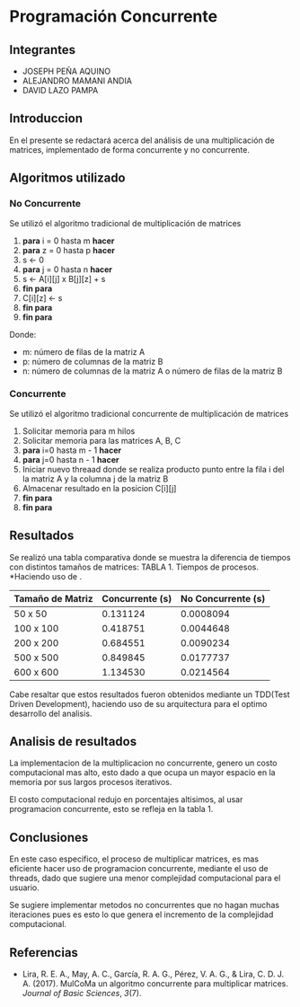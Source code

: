 # Programación Concurrente

## Integrantes

- JOSEPH PEÑA AQUINO
- ALEJANDRO MAMANI ANDIA
- DAVID LAZO PAMPA
## Introduccion 
En el presente se redactará acerca del análisis de una multiplicación de matrices,
implementado de forma concurrente y no concurrente.

## Algoritmos utilizado

### No Concurrente

Se utilizó el algoritmo tradicional de multiplicación de matrices

1. **para** i = 0 hasta m **hacer**
2. **para** z = 0 hasta p **hacer**
3. s <- 0
4. **para** j = 0 hasta n  **hacer**
5. s <- A\[i][j] x B\[j][z] + s
6. **fin para**
7. C\[i][z] <- s
8. **fin para**
9. **fin para**

Donde:

- m: número de filas de la matriz A
- p: número de columnas de la matriz B
- n: número de columnas de la matriz A o número de filas de la matriz B

### Concurrente

Se utilizó el algoritmo tradicional concurrente de multiplicación de matrices 

1. Solicitar memoria para m hilos
2. Solicitar memoria para las matrices A, B, C
3. **para** i=0 hasta m - 1 **hacer**
4. **para** j=0 hasta n - 1 **hacer**
5. Iniciar nuevo threaad donde se realiza producto punto entre la fila i del la matriz A y la columna j de la matriz B
6. Almacenar resultado en la posicion C\[i][j]
7. **fin para**
8. **fin para**

## Resultados

Se realizó una tabla comparativa donde se muestra la diferencia de tiempos con distintos tamaños de matrices:
TABLA 1. Tiempos de procesos. *Haciendo uso de <chrono>.

| Tamaño de Matriz | Concurrente (s) | No Concurrente (s) |
| ---------------- | --------------- | ------------------ |
| 50 x 50          | 0.131124        | 0.0008094          |
| 100 x 100        | 0.418751        | 0.0044648          |
| 200 x 200        | 0.684551        | 0.0090234          |
| 500 x 500        | 0.849845        | 0.0177737          |
| 600 x 600        | 1.134530        | 0.0214564          |


Cabe resaltar que estos resultados fueron obtenidos mediante un TDD(Test Driven Development),
haciendo uso de su arquitectura para el optimo desarrollo del analisis.

## Analisis de resultados

La implementacion de la multiplicacion no concurrente, genero un costo computacional mas alto,
esto dado a que ocupa un mayor espacio en la memoria por sus largos procesos iterativos.

El costo computacional redujo en porcentajes altisimos, al usar programacion concurrente,
esto se refleja en la tabla 1.


## Conclusiones

En este caso especifico, el proceso de multiplicar matrices, es mas eficiente hacer uso de programacion
concurrente, mediante el uso de threads, dado que sugiere una menor complejidad computacional para el usuario.

Se sugiere implementar metodos no concurrentes que no hagan muchas iteraciones pues es esto lo que genera el 
incremento de la complejidad computacional.



## Referencias

- Lira, R. E. A., May, A. C., García, R. A. G., Pérez, V. A. G., & 
  Lira, C. D. J. A. (2017). MulCoMa un algoritmo concurrente para 
  multiplicar matrices. *Journal of Basic Sciences*, *3*(7).
